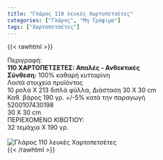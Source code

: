 ```yaml
---
title: "Γλάρος 110 λευκές Χαρτοπετσέτες"
categories: ["Γλάρος", "Μη Τρόφιμα"]
tags: ["Χαρτοπετσέτες"]
---
```

{{< rawhtml >}}

<div class="sload198"><div class="product"><div id="sistatika">Περιγραφή:</div><div class="alltext"><b>110 ΧΑΡΤΟΠΕΤΣΕΤΕΣ: Απαλές - Ανθεκτικές</b><br><b>Σύνθεση:</b> 100% καθαρή κυτταρίνη<br></div><div id="loipa">Λοιπά στοιχεία προϊόντος</div><div class="alltext">10 ρολά Χ 213 διπλά φύλλα, Διάσταση 30 Χ 30 cm<br>Καθ. βάρος 190 γρ. +/-5% κατά την παραγωγή<br></div><div id="barcode"><div id="barimage1"></div><span id="bartext">5200107430198</span></div><div id="varos"><div id="dimimg"></div><span id="varostext">30 Χ 30 cm</span></div><div id="kivotio">ΠΕΡΙΕΧΟΜΕΝΟ ΚΙΒΩΤΙΟΥ:<br>32 τεμάχια Χ 190 γρ.</div><br><div class="pimg"><img alt="Γλάρος 110 λευκές Χαρτοπετσέτες" title="Γλάρος 110 λευκές Χαρτοπετσέτες" src="/media/images/glaros-110-leukes-xartopetsetes.jpg"></div></div></div>
{{< /rawhtml >}}


